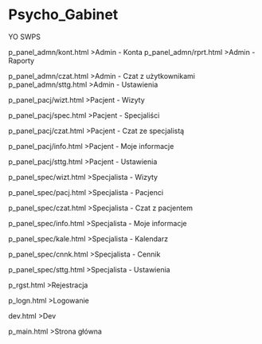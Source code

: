 # Psycho_Gabinet
 YO SWPS 
 
p_panel_admn/kont.html  >Admin - Konta
p_panel_admn/rprt.html  >Admin - Raporty

p_panel_admn/czat.html  >Admin - Czat z użytkownikami
p_panel_admn/sttg.html  >Admin - Ustawienia

p_panel_pacj/wizt.html  >Pacjent - Wizyty

p_panel_pacj/spec.html  >Pacjent - Specjaliści

p_panel_pacj/czat.html  >Pacjent - Czat ze specjalistą

p_panel_pacj/info.html  >Pacjent - Moje informacje

p_panel_pacj/sttg.html  >Pacjent - Ustawienia


p_panel_spec/wizt.html  >Specjalista - Wizyty

p_panel_spec/pacj.html  >Specjalista - Pacjenci

p_panel_spec/czat.html  >Specjalista - Czat z pacjentem

p_panel_spec/info.html  >Specjalista - Moje informacje

p_panel_spec/kale.html  >Specjalista - Kalendarz

p_panel_spec/cnnk.html  >Specjalista - Cennik

p_panel_spec/sttg.html  >Specjalista - Ustawienia


p_rgst.html             >Rejestracja  

p_logn.html             >Logowanie  

dev.html                >Dev  

p_main.html             >Strona główna  
